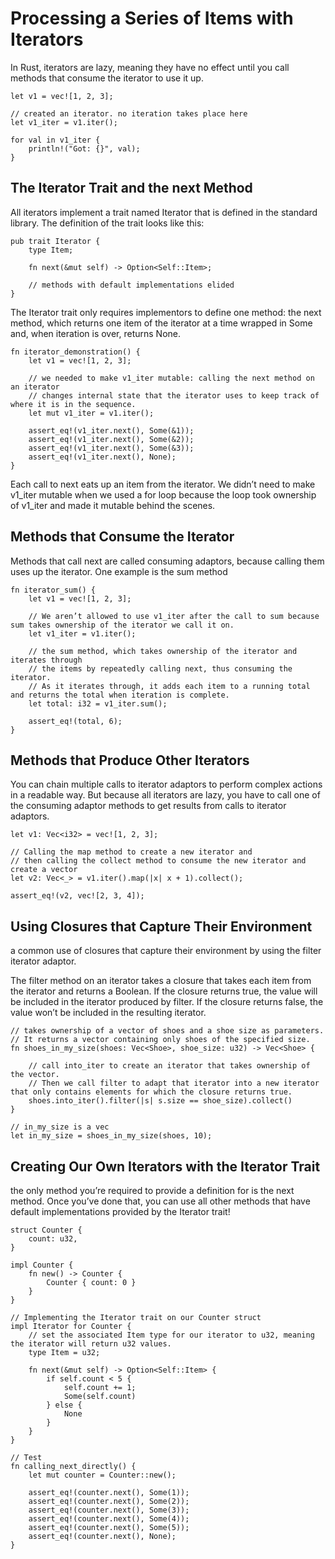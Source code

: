 # Processing a Series of Items with Iterators
In Rust, iterators are lazy, meaning they have no effect until you call methods that consume the iterator to use it up.

    let v1 = vec![1, 2, 3];

    // created an iterator. no iteration takes place here
    let v1_iter = v1.iter();

    for val in v1_iter {
        println!("Got: {}", val);
    }

## The Iterator Trait and the next Method
All iterators implement a trait named Iterator that is defined in the standard library. The definition of the trait looks like this:
    
    pub trait Iterator {
        type Item;

        fn next(&mut self) -> Option<Self::Item>;

        // methods with default implementations elided
    }
    
The Iterator trait only requires implementors to define one method: the next method, which returns one item of the iterator at a time wrapped in Some and, when iteration is over, returns None.

    fn iterator_demonstration() {
        let v1 = vec![1, 2, 3];

        // we needed to make v1_iter mutable: calling the next method on an iterator 
        // changes internal state that the iterator uses to keep track of where it is in the sequence.
        let mut v1_iter = v1.iter();

        assert_eq!(v1_iter.next(), Some(&1));
        assert_eq!(v1_iter.next(), Some(&2));
        assert_eq!(v1_iter.next(), Some(&3));
        assert_eq!(v1_iter.next(), None);
    }
    
Each call to next eats up an item from the iterator. We didn’t need to make v1_iter mutable when we used a for loop because the loop took ownership of v1_iter and made it mutable behind the scenes.


## Methods that Consume the Iterator
Methods that call next are called consuming adaptors, because calling them uses up the iterator. One example is the sum method

    fn iterator_sum() {
        let v1 = vec![1, 2, 3];

        // We aren’t allowed to use v1_iter after the call to sum because sum takes ownership of the iterator we call it on.
        let v1_iter = v1.iter();

        // the sum method, which takes ownership of the iterator and iterates through 
        // the items by repeatedly calling next, thus consuming the iterator. 
        // As it iterates through, it adds each item to a running total and returns the total when iteration is complete.
        let total: i32 = v1_iter.sum();

        assert_eq!(total, 6);
    }

## Methods that Produce Other Iterators
You can chain multiple calls to iterator adaptors to perform complex actions in a readable way. But because all iterators are lazy, you have to call one of the consuming adaptor methods to get results from calls to iterator adaptors.

    let v1: Vec<i32> = vec![1, 2, 3];

    // Calling the map method to create a new iterator and 
    // then calling the collect method to consume the new iterator and create a vector
    let v2: Vec<_> = v1.iter().map(|x| x + 1).collect();

    assert_eq!(v2, vec![2, 3, 4]);
    
## Using Closures that Capture Their Environment
a common use of closures that capture their environment by using the filter iterator adaptor.

The filter method on an iterator takes a closure that takes each item from the iterator and returns a Boolean. If the closure returns true, the value will be included in the iterator produced by filter. If the closure returns false, the value won’t be included in the resulting iterator.

    // takes ownership of a vector of shoes and a shoe size as parameters. 
    // It returns a vector containing only shoes of the specified size.
    fn shoes_in_my_size(shoes: Vec<Shoe>, shoe_size: u32) -> Vec<Shoe> {
        
        // call into_iter to create an iterator that takes ownership of the vector. 
        // Then we call filter to adapt that iterator into a new iterator that only contains elements for which the closure returns true.
        shoes.into_iter().filter(|s| s.size == shoe_size).collect()
    }
    
    // in_my_size is a vec
    let in_my_size = shoes_in_my_size(shoes, 10);

## Creating Our Own Iterators with the Iterator Trait
the only method you’re required to provide a definition for is the next method. Once you’ve done that, you can use all other methods that have default implementations provided by the Iterator trait!

    struct Counter {
        count: u32,
    }

    impl Counter {
        fn new() -> Counter {
            Counter { count: 0 }
        }
    }

    // Implementing the Iterator trait on our Counter struct
    impl Iterator for Counter {
        // set the associated Item type for our iterator to u32, meaning the iterator will return u32 values. 
        type Item = u32;

        fn next(&mut self) -> Option<Self::Item> {
            if self.count < 5 {
                self.count += 1;
                Some(self.count)
            } else {
                None
            }
        }
    }
    
    // Test
    fn calling_next_directly() {
        let mut counter = Counter::new();

        assert_eq!(counter.next(), Some(1));
        assert_eq!(counter.next(), Some(2));
        assert_eq!(counter.next(), Some(3));
        assert_eq!(counter.next(), Some(4));
        assert_eq!(counter.next(), Some(5));
        assert_eq!(counter.next(), None);
    }
